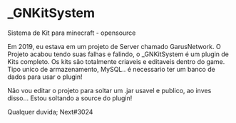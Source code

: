 # _GNKitSystem
Sistema de Kit para minecraft - opensource

Em 2019, eu estava em um projeto de Server chamado GarusNetwork.
O Projeto acabou tendo suas falhas e falindo, o _GNKitSystem é um plugin de Kits completo.
Os kits são totalmente criaveis e editaveis dentro do game.
Tipo unico de armazenamento, MySQL.. é necessario ter um banco de dados para usar o plugin!

Não vou editar o projeto para soltar um .jar usavel e publico, ao inves disso... 
Estou soltando a source do plugin!

Qualquer duvida; Next#3024
